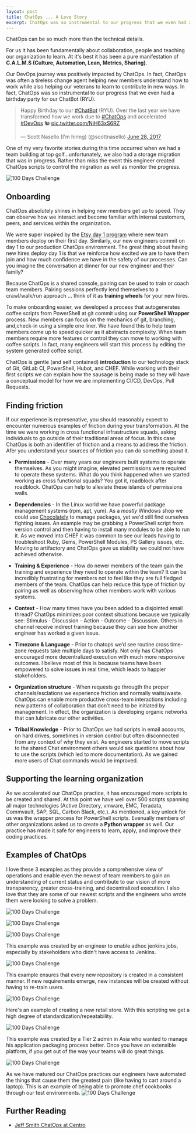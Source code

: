 ```yaml
---
layout: post
title: ChatOps ... A Love Story
excerpt: ChatOps was so instrumental to our progress that we even had a birthday part for our ChatBot (RYU)
---
```


ChatOps can be so much more than the technical details.  

For us it has been fundamentally about collaboration, people and teaching our organization to learn.  At it's best it has been a pure manifestation of **C.A.L.M.S (Culture, Automation, Lean, Metrics, Sharing)**. 

Our DevOps journey was positively impacted by ChatOps.  In fact, ChatOps was often a tireless change agent helping new members understand how to work while also helping our veterans to learn to contribute in new ways. In fact, ChatOps was so instrumental to our progress that we even had a birthday party for our ChatBot (RYU).

<blockquote class="twitter-tweet tw-align-center" data-lang="en"><p lang="en" dir="ltr">Happy Birthday to our <a href="https://twitter.com/hashtag/ChatBot?src=hash&amp;ref_src=twsrc%5Etfw">#ChatBot</a> (RYU).  Over the last year we have transformed how we work due to <a href="https://twitter.com/hashtag/ChatOps?src=hash&amp;ref_src=twsrc%5Etfw">#ChatOps</a> and accelerated <a href="https://twitter.com/hashtag/DevOps?src=hash&amp;ref_src=twsrc%5Etfw">#DevOps</a> 🐿️ <a href="https://t.co/NiH63xS6RZ">pic.twitter.com/NiH63xS6RZ</a></p>&mdash; Scott Nasello (I&#39;m hiring) (@scottnasello) <a href="https://twitter.com/scottnasello/status/880107530340286464?ref_src=twsrc%5Etfw">June 28, 2017</a></blockquote>
<script async src="https://platform.twitter.com/widgets.js" charset="utf-8"></script>

One of my very favorite stories during this time occurred when we had a team building at top golf...unfortunately, we also had a storage migration that was in progress.  Rather than miss the event this engineer created ChatOps scripts to control the migration as well as monitor the progress. 

![100 Days Challenge](/images/ChatOpsTopGolf.png)

## Onboarding
ChatOps absolutely shines in helping new members get up to speed.  They can observe how we interact and become familiar with internal customers, peers, and services within the organization.

We were super inspired by the [Etsy day 1 program](https://codeascraft.com/2012/03/13/making-it-virtually-easy-to-deploy-on-day-one/) where new team members deploy on their first day.  Similarly, our new engineers commit on day 1 to our production ChatOps environment. The great thing about having new hires deploy day 1 is that we reinforce how excited we are to have them join and how much confidence we have in the safety of our processes.  Can you imagine the conversation at dinner for our new engineer and their family? 

Because ChatOps is a shared console, pairing can be used to train or coach team members. Pairing sessions perfectly lend themselves to a crawl/walk/run approach ... think of it as **training wheels** for your new hires.

To make onboarding easier, we developed a process that autogenerates coffee scripts from PowerShell at git commit using our **PowerShell Wrapper** process.  New members can focus on the mechanics of git, branching, and,check-in using a simple one liner.  We have found this to help team members come up to speed quicker as it abstracts complexity.  When team members require more features or control they can move to working with coffee scripts.  In fact, many engineers will start this process by editing the system generated coffee script.

ChatOps is gentle (and self contained) **introduction** to our technology stack of Git, GitLab CI, PowerShell, Hubot, and CHEF.  While working with their first scripts we can explain how the sausage is being made so they will have a conceptual model for how we are implementing CI/CD, DevOps, Pull Requests.

## Finding friction
If our experience is represenative, you should reasonably expect to encounter numerous examples of friction during your transformation.  At the time we were working in cross functional infrastructure squads, asking individuals to go outside of their traditional areas of focus.  In this case ChatOps is both an identifier of friction and a means to address the friction.  Afer you understand your sources of friction you can do something about it.

* **Permissions** - Over many years our engineers built systems to operate themselves.  As you might imagine, elevated permissions were required to operate these systems.  What do you think happened when we started working as cross functional squads?  You got it, roadblock after roadblock.  ChatOps can help to alleviate these islands of permissions walls.

* **Dependencies** - In the Linux world we have powerful package management systems (rpm, apt, yum).  As a *mostly* Windows shop we could use [Chocolately](https://chocolatey.org/) to manage packages, yet we'd still find ourselves fighting issues.  An example may be grabbing a PowerShell script from version control and then having to install many modules to be able to run it. As we moved into CHEF it was common to see our leads having to troubleshoot Ruby, Gems, PowerShell Modules, PS Gallery issues, etc. Moving to artifactory and ChatOps gave us stability we could not have achieved otherwise.

* **Training & Experience** - How do newer members of the team gain the training and experience they need to operate within the team?  It can be incredibly frustrating for members not to feel like they are full fledged members of the team.  ChatOps can help reduce this type of friction by pairing as well as observing how other members work with various systems.

* **Context** - How many times have you been added to a disjointed email thread? ChatOps minimizes poor context situations because we typically see: Stimulus - Discussion - Action - Outcome - Discussion. Others in channel receive indirect training because they can see how another engineer has worked a given issue.

* **Timezone & Language** - Prior to chatops we’d see routine cross time-zone requests take multiple days to satisfy. Not only has ChatOps encouraged more decentralized execution with much more responsive outcomes.  I believe most of this is because teams have been empowered to solve issues in real time, which leads to happier stakeholders.

* **Organization structure** - When requests go througth the proper channels/esclations we experience friction and normally waits/waste. ChatOps can enable more productive cross-team interactions including new patterns of collaboration that don't need to be initiated by management.  In effect, the organization is developing organic networks that can lubricate our other activities.

* **Tribal Knowledge** - Prior to ChatOps we had scripts in email accounts, on hard drives, sometimes in version control but often disconnected from any context of why they exist.  As engineers started to move scripts to the shared Chat environment others would ask questions about how to use the scripts (which led to more documentation).  As we gained more users of Chat commands would be improved.  

## Supporting the learning organization

As we accelerated our ChatOps practice, it has encouraged more scripts to be created and shared.  At this point we have well over 500 scripts spanning all major technologies (Active Directory, vmware, EMC, Teradata, Commvault, SAP, SQL, Carbon Black, etc.). As mentioned, a key unlock for us was the wrapper process for PowerShell scripts.  Evenually members of other organizations asked us to create a **Python wrapper** as well.  Our practice has made it safe for engineers to learn, apply, and improve their coding practices.  

## Examples of ChatOps

I love these 3 examples as they provide a comprehensive view of operations and enable even the newest of team members to gain an understanding of current status and contribute to our vision of more transparency, greater cross-training, and decentralized execution.  I also love that they are some of our newest scripts and the engineers who wrote them were looking to solve a problem.

![100 Days Challenge](/images/ChatOps-store-status.png)

![100 Days Challenge](/images/ChatOps-network-netbox.png)

![100 Days Challenge](/images/ChatOps-network-status.png)

This example was created by an engineer to enable adhoc jenkins jobs, especially by stakeholders who didn't have access to Jenkins.

![100 Days Challenge](/images/ChatOps-jenkins-menu.png)

This example ensures that every new repository is created in a consistent manner.  If new requirements emerge, new instances will be created without having to re-train users.

![100 Days Challenge](/images/ChatOps-new-repo.png)

Here's an example of creating a new retail store.  With this scripting we get a high degree of standardization/repeatability.

![100 Days Challenge](/images/ChatOps-new-store.png)

This example was created by a Tier 2 admin in Asia who wanted to manage his application packaging process better.  Once you have an extensible platform, if you get out of the way your teams will do great things.

![100 Days Challenge](/images/ChatOps-java-packaging.png)

As we have matured our ChatOps practices our engineers have automated the things that cause them the greatest pain (like having to cart around a laptop).  This is an example of being able to promote chef cookbooks through our test environments.
![100 Days Challenge](/images/ChatOps-promote-chef.png)

## Further Reading
* [Jeff Smith ChatOps at Centro](https://medium.com/@jefferysmith/chatops-chatbots-at-centro-b671ba8245da?source=linkShare-92b662589200-1537736880)

